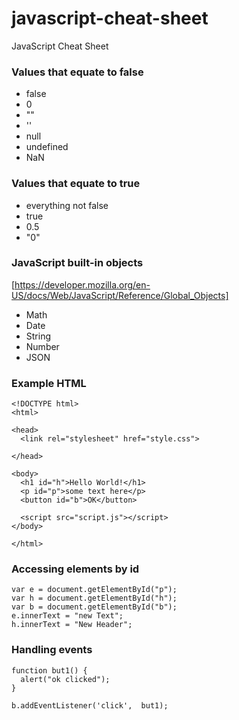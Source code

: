 # javascript-cheat-sheet
JavaScript Cheat Sheet

### Values that equate to false
* false
* 0
* ""
* ''
* null
* undefined
* NaN

### Values that equate to true
* everything not false
* true
* 0.5
* "0"

### JavaScript built-in objects
[https://developer.mozilla.org/en-US/docs/Web/JavaScript/Reference/Global_Objects]
* Math
* Date
* String
* Number
* JSON

### Example HTML
```
<!DOCTYPE html>
<html>

<head>
  <link rel="stylesheet" href="style.css">
 
</head>

<body>
  <h1 id="h">Hello World!</h1>
  <p id="p">some text here</p>
  <button id="b">OK</button>
  
  <script src="script.js"></script>
</body>

</html>
```

### Accessing elements by id
```
var e = document.getElementById("p");
var h = document.getElementById("h");
var b = document.getElementById("b");
e.innerText = "new Text";
h.innerText = "New Header";
```

### Handling events 
```
function but1() {
  alert("ok clicked");
}

b.addEventListener('click',  but1);
```
  
